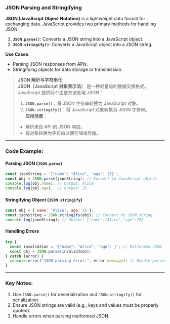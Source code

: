 ### JSON Parsing and Stringifying

**JSON (JavaScript Object Notation)** is a lightweight data format for exchanging data. JavaScript provides two primary methods for handling JSON:

1. **`JSON.parse()`**: Converts a JSON string into a JavaScript object.  
2. **`JSON.stringify()`**: Converts a JavaScript object into a JSON string.

**Use Cases**:  
- Parsing JSON responses from APIs.  
- Stringifying objects for data storage or transmission.

> **JSON 解析与字符串化**  
> **JSON（JavaScript 对象表示法）** 是一种轻量级的数据交换格式。JavaScript 提供两个主要方法处理 JSON：  
> 1. **`JSON.parse()`**：将 JSON 字符串转换为 JavaScript 对象。  
> 2. **`JSON.stringify()`**：将 JavaScript 对象转换为 JSON 字符串。  
> **应用场景**：  
> - 解析来自 API 的 JSON 响应。  
> - 将对象转换为字符串以便存储或传输。

---

### Code Example:

#### **Parsing JSON (`JSON.parse`)**
```javascript
const jsonString = '{"name": "Alice", "age": 25}';
const obj = JSON.parse(jsonString); // Convert to JavaScript object
console.log(obj.name); // Output: Alice
console.log(obj.age);  // Output: 25
```

#### **Stringifying Object (`JSON.stringify`)**
```javascript
const obj = { name: "Alice", age: 25 };
const jsonString = JSON.stringify(obj); // Convert to JSON string
console.log(jsonString); // Output: {"name":"Alice","age":25}
```

#### **Handling Errors**
```javascript
try {
  const invalidJson = '{"name": "Alice", "age": }'; // Malformed JSON
  const obj = JSON.parse(invalidJson);
} catch (error) {
  console.error("JSON parsing error:", error.message); // Handle parsing error
}
```

---

### Key Notes:
1. Use `JSON.parse()` for deserialization and `JSON.stringify()` for serialization.  
2. Ensure JSON strings are valid (e.g., keys and values must be properly quoted).  
3. Handle errors when parsing malformed JSON.